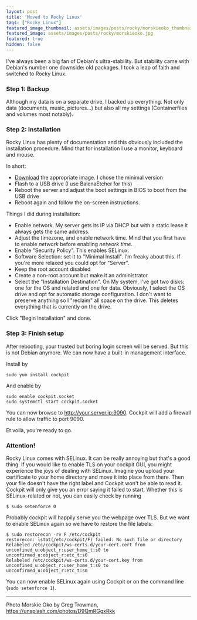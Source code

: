 ```yaml
---
layout: post
title: 'Moved to Rocky Linux'
tags: ["Rocky Linux"]
featured_image_thumbnail: assets/images/posts/rocky/morskieoko_thumbnail.jpg
featured_image: assets/images/posts/rocky/morskieoko.jpg
featured: true
hidden: false
---
```


I've always been a big fan of Debian's ultra-stability. But stability came with Debian's number one downside: old packages. I took a leap of faith and switched to Rocky Linux.

<!--more-->

### Step 1: Backup

Although my data is on a separate drive, I backed up everything. Not only data (documents, music, pictures...) but also all my settings (Containerfiles and volumes most notably).

### Step 2: Installation

Rocky Linux has plenty of documentation and this obviously included the installation procedure. Mind that for installation I use a monitor, keyboard and mouse.

In short:

- [Download](https://rockylinux.org/download/) the appropriate image. I chose the minimal version
- Flash to a USB drive (I use BalenaEtcher for this)
- Reboot the server and adjust the boot settings in BIOS to boot from the USB drive
- Reboot again and follow the on-screen instructions.

Things I did during installation:
- Enable network. My server gets its IP via DHCP but with a static lease it always gets the same address.
- Adjust the timezone, and enable network time. Mind that you first have to enable *network* before enabling *network time*.
- Enable "Security Policy". This enables SELinux.
- Software Selection: set it to "Minimal Install". I'm freaky about this. If you're more relaxed you could opt for "Server".
- Keep the root account disabled
- Create a non-root account but make it an administrator
- Select the "Installation Destination". On My system, I've got two disks: one for the OS and related and one for data. Obviously, I select the OS drive and opt for automatic storage configuration. I don't want to preserve anything so I "reclaim" all space on the drive. This deletes everything that is currently on the drive.

Click "Begin Installation" and done.

### Step 3: Finish setup

After rebooting, your trusted but boring login screen will be served. But this is not Debian anymore. We can now have a built-in management interface.

Install by

```
sudo yum install cockpit
```

And enable by

```
sudo enable cockpit.socket
sudo systemctl start cockpit.socket
```

You can now browse to http://your.server.ip:9090. Cockpit will add a firewall rule to allow traffic to port 9090.

Et voilà, you're ready to go.

### Attention!

Rocky Linux comes with SELinux. It can be really annoying but that's a good thing.
If you would like to enable TLS on your cockpit GUI, you might experience the joys of dealing with SELinux.
Imagine you upload your certificate to your home directory and move it into place from there. Then your file doesn't have the right label and Cockpit won't be able to read it.
Cockpit will only give you an error saying it failed to start. Whether this is SELinux-related or not, you can easily check by running

```
$ sudo setenforce 0
```

Probably cockpit will happily serve you the webpage over TLS. But we want to enable SELinux again so we have to restore the file labels:

```
$ sudo restorecon -rv F /etc/cockpit
restorecon: lstat(/etc/cockpit/F) failed: No such file or directory
Relabeled /etc/cockpit/ws-certs.d/your-cert.cert from unconfined_u:object_r:user_home_t:s0 to unconfirmed_u:object_r:etc_t:s0
Relabeled /etc/cockpit/ws-certs.d/your-cert.key from unconfined_u:object_r:user_home_t:s0 to unconfirmed_u:object_r:etc_t:s0
```

You can now enable SELinux again using Cockpit or on the command line (`sudo setenforce 1`).

---

Photo Morskie Oko by Greg Trowman, https://unsplash.com/photos/D9QmRGgxRkk
